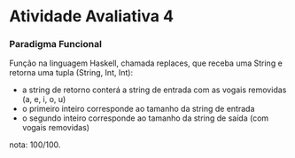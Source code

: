 <h1><b>Atividade Avaliativa 4</b></h1>
<h3><b>Paradigma Funcional</b></h3>
<p>Função na linguagem Haskell, chamada replaces, que receba uma String e retorna uma tupla (String, Int, Int):
    <ul>
        <li>a string de retorno conterá a string de entrada com as vogais removidas (a, e, i, o, u)</li>
        <li>o primeiro inteiro corresponde ao tamanho da string de entrada</li>
        <li>o segundo inteiro corresponde ao tamanho da string de saída (com vogais removidas)</li>
    </ul>
</p>
<p>nota: 100/100.
